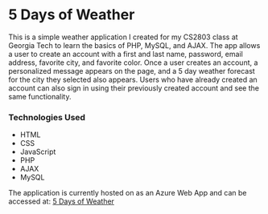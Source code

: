 5 Days of Weather
========================

This is a simple weather application I created for my CS2803 class at Georgia Tech to learn the basics of PHP, MySQL, and AJAX. The app allows a user to create an account with a first and last name, password, email address, favorite city, and favorite color. Once a user creates an account, a personalized message appears on the page, and a 5 day weather forecast for the city they selected also appears. Users who have already created an account can also sign in using their previously created account and see the same functionality.


### Technologies Used 
* HTML
* CSS 
* JavaScript 
* PHP
* AJAX
* MySQL

The application is currently hosted on as an Azure Web App and can be accessed at: [5 Days of Weather](https://weather.omarmjhd.me)
